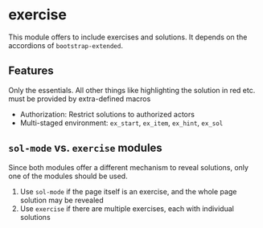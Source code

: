 # exercise

This module offers to include exercises and solutions. It depends on the accordions of `bootstrap-extended`.


## Features
Only the essentials. All other things like highlighting the solution in red etc. must be provided by extra-defined macros
- Authorization: Restrict solutions to authorized actors
- Multi-staged environment: `ex_start`, `ex_item`, `ex_hint`, `ex_sol`


## `sol-mode` vs. `exercise` modules
Since both modules offer a different mechanism to reveal solutions, only one of the modules should be used.
1. Use `sol-mode` if the page itself is an exercise, and the whole page solution may be revealed
2. Use `exercise` if there are multiple exercises, each with individual solutions